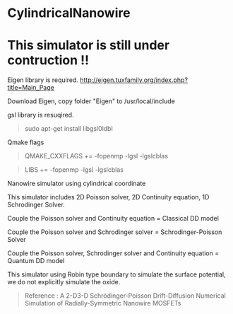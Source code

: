 # CylindricalNanowire

# This simulator is still under contruction !!



Eigen library is required.
http://eigen.tuxfamily.org/index.php?title=Main_Page

Download Eigen, copy folder "Eigen" to /usr/local/include  

gsl library is resuqired.
> sudo apt-get install libgsl0ldbl

Qmake flags

> QMAKE_CXXFLAGS += -fopenmp -lgsl -lgslcblas

> LIBS += -fopenmp -lgsl -lgslcblas


Nanowire simulator using cylindrical coordinate

This simulator includes 2D Poisson solver, 2D Continuity equation, 1D Schrodinger Solver.

Couple the Poisson solver and Continuity equation = Classical DD model

Couple the Poisson solver and Schrodinger solver = Schrodinger-Poisson Solver

Couple the Poisson solver, Schrodinger solver and Continuity equation = Quantum DD model

This simulator using Robin type boundary to simulate the surface potential, we do not explicitly simulate the oxide.
> Reference : A 2-D3-D Schrödinger-Poisson Drift-Diffusion Numerical Simulation of Radially-Symmetric Nanowire MOSFETs

